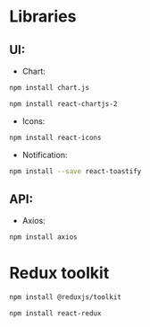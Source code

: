 
# Libraries
## UI:
+ Chart:
```bash
npm install chart.js
```

```bash
npm install react-chartjs-2
```
+ Icons:
```bash
npm install react-icons 
```
+ Notification: 
```bash
npm install --save react-toastify
```
## API:
+ Axios:
```bash
npm install axios
```
# Redux toolkit
```bash
npm install @reduxjs/toolkit
```
```bash
npm install react-redux
```